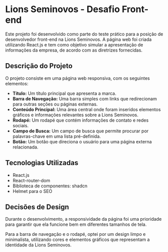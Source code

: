 # Lions Seminovos - Desafio Front-end

Este projeto foi desenvolvido como parte do teste prático para a posição de desenvolvedor front-end na Lions Seminovos. A página web foi criada utilizando React.js e tem como objetivo simular a apresentação de informações da empresa, de acordo com as diretrizes fornecidas.

## Descrição do Projeto

O projeto consiste em uma página web responsiva, com os seguintes elementos:

- **Título:** Um título principal que apresenta a marca.
- **Barra de Navegação:** Uma barra simples com links que redirecionam para outras seções ou páginas externas.
- **Conteúdo Principal:** Uma área central onde foram inseridos elementos gráficos e informações relevantes sobre a Lions Seminovos.
- **Rodapé:** Um rodapé que contém informações de contato e redes sociais.
- **Campo de Busca:** Um campo de busca que permite procurar por palavras-chave em uma lista pré-definida.
- **Botão:** Um botão que direciona o usuário para uma página externa relacionada.

## Tecnologias Utilizadas

- React.js
- React-router-dom
- Biblioteca de componentes: shadcn
- Helmet para o SEO

## Decisões de Design

Durante o desenvolvimento, a responsividade da página foi uma prioridade para garantir que ela funcione bem em diferentes tamanhos de tela.

Para a barra de navegação e o rodapé, optei por um design limpo e minimalista, utilizando cores e elementos gráficos que representam a identidade da Lions Seminovos.

